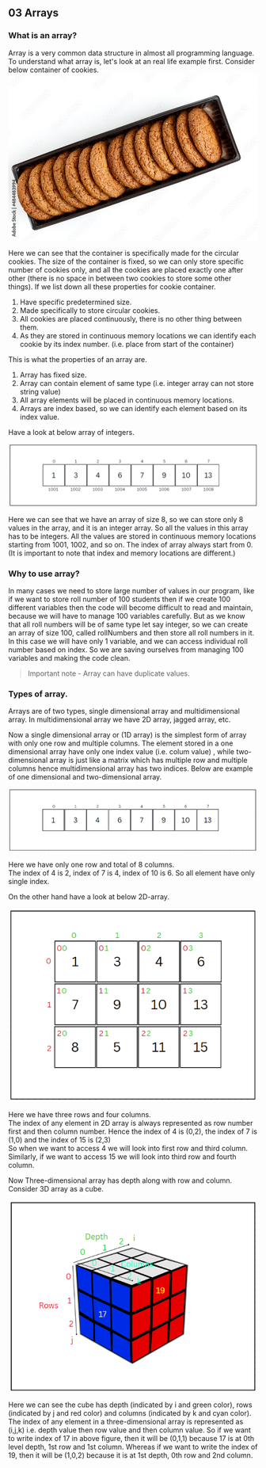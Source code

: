 ## 03 Arrays

### What is an array?
Array is a very common data structure in almost all programming language. To understand what array is, let's look at an 
real life example first. Consider below container of cookies.
![array-of-cookies(03-Arrays/images/array-of-cookies.jpg)](https://github.com/Akhil-Selukar/DSA-Prep/blob/master/03-Arrays/images/array-of-cookies.jpg)

Here we can see that the container is specifically made for the circular cookies. The size of the container is fixed, so we
can only store specific number of cookies only, and all the cookies are placed exactly one after other (there is no space
in between two cookies to store some other things). If we list down all these properties for cookie container.

1. Have specific predetermined size.
2. Made specifically to store circular cookies.
3. All cookies are placed continuously, there is no other thing between them.
4. As they are stored in continuous memory locations we can identify each cookie by its index number. (i.e. place from 
start of the container)

This is what the properties of an array are.
1. Array has fixed size.
2. Array can contain element of same type (i.e. integer array can not store string value)
3. All array elements will be placed in continuous memory locations.
4. Arrays are index based, so we can identify each element based on its index value.

Have a look at below array of integers.

![array-of-int(03-Arrays/images/array-of-int.png)](https://github.com/Akhil-Selukar/DSA-Prep/blob/master/03-Arrays/images/array-of-int.png)

Here we can see that we have an array of size 8, so we can store only 8 values in the array, and it is an integer array. 
So all the values in this array has to be integers. All the values are stored in continuous memory locations starting from 
1001, 1002, and so on. The index of array always start from 0. (It is important to note that index and memory locations are different.)

### Why to use array?
In many cases we need to store large number of values in our program, like if we want to store roll number of 100 students 
then if we create 100 different variables then the code will become difficult to read and maintain, because we will have 
to manage 100 variables carefully. But as we know that all roll numbers will be of same type let say integer, so we can 
create an array of size 100, called rollNumbers and then store all roll numbers in it. In this case we will have only 1 variable,
and we can access individual roll number based on index. So we are saving ourselves from managing 100 variables and making 
the code clean. 

> Important note - Array can have duplicate values.

### Types of array.

Arrays are of two types, single dimensional array and multidimensional array. In multidimensional array we have 2D array,
jagged array, etc.

Now a single dimensional array or (1D array) is the simplest form of array with only one row and multiple columns.
The element stored in a one dimensional array have only one index value (i.e. colum value) , while two-dimensional array 
is just like a matrix which has multiple row and multiple columns hence multidimensional array has two indices. Below are 
example of one dimensional and two-dimensional array.

![One dimensional array(03-Arrays/images/one-dimensional-array.png)](https://github.com/Akhil-Selukar/DSA-Prep/blob/master/03-Arrays/images/one-dimensional-array.png)

Here we have only one row and total of 8 columns.<br>
The index of  4 is 2, index of 7 is 4, index of 10 is 6. So all element have only single index.

On the other hand have a look at below 2D-array.

![Two dimensional array(03-Arrays/images/two-dimensional-array.png)](https://github.com/Akhil-Selukar/DSA-Prep/blob/master/03-Arrays/images/two-dimensional-array.png)

Here we have three rows and four columns.<br>
The index of any element in 2D array is always represented as row number first and then column number. Hence the index of 
4 is (0,2), the index of 7 is (1,0) and the index of 15 is (2,3)<br>
So when we want to access 4 we will look into first row and third column. Similarly, if we want to access 15 we will look 
into third row and fourth column. 

Now Three-dimensional array has depth along with row and column. Consider 3D array as a cube. 

![Three dimensional array(03-Arrays/images/three-dimensional-array.png)](https://github.com/Akhil-Selukar/DSA-Prep/blob/master/03-Arrays/images/three-dimensional-array.png)

Here we can see the cube has depth (indicated by i and green color), rows (indicated by j and red color) and columns 
(indicated by k and cyan color). The index of any element in a three-dimensional array is represented as (i,j,k) i.e.
depth value then row value and then column value. So if we want to write index of 17 in above figure, then it will be 
(0,1,1) because 17 is at 0th level depth, 1st row and 1st column. Whereas if we want to write the index of 19, then it 
will be (1,0,2) because it is at 1st depth, 0th row and 2nd column.  
